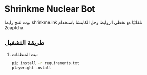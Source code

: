 # Shrinkme Nuclear Bot

بوت لفتح رابط shrinkme.ink تلقائيًا مع تخطي الروابط وحل الكابتشا باستخدام 2captcha.

## طريقة التشغيل

1. ثبت المتطلبات:
   ```bash
   pip install -r requirements.txt
   playwright install

